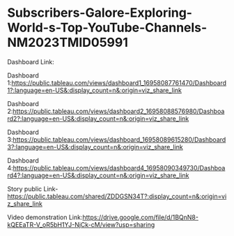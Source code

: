 # Subscribers-Galore-Exploring-World-s-Top-YouTube-Channels-NM2023TMID05991

Dashboard Link:

Dashboard 1:https://public.tableau.com/views/dashboard1_16958087761470/Dashboard1?:language=en-US&:display_count=n&:origin=viz_share_link

Dashboard 2:https://public.tableau.com/views/dashboard2_16958088576980/Dashboard2?:language=en-US&:display_count=n&:origin=viz_share_link

Dashboard 3:https://public.tableau.com/views/dashboard_16958089615280/Dashboard3?:language=en-US&:display_count=n&:origin=viz_share_link

Dashboard 4:https://public.tableau.com/views/dashboard4_16958090349730/Dashboard4?:language=en-US&:display_count=n&:origin=viz_share_link

Story public Link-https://public.tableau.com/shared/ZDDGSN34T?:display_count=n&:origin=viz_share_link

Video demonstration Link:https://drive.google.com/file/d/1BQnN8-kQEEaTR-V_oR5bH1YJ-NjCk-cM/view?usp=sharing
